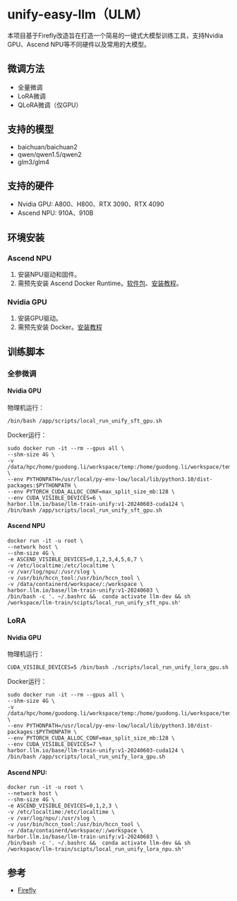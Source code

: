 # unify-easy-llm（ULM）

本项目基于Firefly改造旨在打造一个简易的一键式大模型训练工具，支持Nvidia GPU、Ascend NPU等不同硬件以及常用的大模型。

## 微调方法

- 全量微调
- LoRA微调
- QLoRA微调（仅GPU）

## 支持的模型

- baichuan/baichuan2
- qwen/qwen1.5/qwen2
- glm3/glm4


## 支持的硬件

- Nvidia GPU: A800、H800、RTX 3090、RTX 4090
- Ascend NPU: 910A、910B


## 环境安装

### Ascend NPU

1. 安装NPU驱动和固件。
2. 需预先安装 Ascend Docker Runtime。[软件包](https://gitee.com/ascend/ascend-docker-runtime/releases/tag/v6.0.0-RC1)、[安装教程](https://www.hiascend.com/document/detail/zh/mindx-dl/60rc1/clusterscheduling/dockerruntimeug/dlruntime_ug_007.html)。

### Nvidia GPU

1. 安装GPU驱动。
2. 需预先安装 Docker。[安装教程](https://github.com/liguodongiot/llm-action/blob/main/docs/llm-base/a800-env-install.md#nvidia-docker-%E5%AE%89%E8%A3%85)


## 训练脚本

### 全参微调

#### Nvidia GPU

物理机运行：

```
/bin/bash /app/scripts/local_run_unify_sft_gpu.sh
```

Docker运行：

```
sudo docker run -it --rm --gpus all \
--shm-size 4G \
-v /data/hpc/home/guodong.li/workspace/temp:/home/guodong.li/workspace/temp \
--env PYTHONPATH=/usr/local/py-env-low/local/lib/python3.10/dist-packages:$PYTHONPATH \
--env PYTORCH_CUDA_ALLOC_CONF=max_split_size_mb:128 \
--env CUDA_VISIBLE_DEVICES=6 \
harbor.llm.io/base/llm-train-unify:v1-20240603-cuda124 \
/bin/bash /app/scripts/local_run_unify_sft_gpu.sh
```


#### Ascend NPU

```
docker run -it -u root \
--network host \
--shm-size 4G \
-e ASCEND_VISIBLE_DEVICES=0,1,2,3,4,5,6,7 \
-v /etc/localtime:/etc/localtime \
-v /var/log/npu/:/usr/slog \
-v /usr/bin/hccn_tool:/usr/bin/hccn_tool \
-v /data/containerd/workspace/:/workspace \
harbor.llm.io/base/llm-train-unify:v1-20240603 \
/bin/bash -c '. ~/.bashrc &&  conda activate llm-dev && sh /workspace/llm-train/scipts/local_run_unify_sft_npu.sh'
```

### LoRA

#### Nvidia GPU

物理机运行：

```
CUDA_VISIBLE_DEVICES=5 /bin/bash ./scripts/local_run_unify_lora_gpu.sh
```

Docker运行：

```
sudo docker run -it --rm --gpus all \
--shm-size 4G \
-v /data/hpc/home/guodong.li/workspace/temp:/home/guodong.li/workspace/temp \
--env PYTHONPATH=/usr/local/py-env-low/local/lib/python3.10/dist-packages:$PYTHONPATH \
--env PYTORCH_CUDA_ALLOC_CONF=max_split_size_mb:128 \
--env CUDA_VISIBLE_DEVICES=7 \
harbor.llm.io/base/llm-train-unify:v1-20240603-cuda124 \
/bin/bash /app/scripts/local_run_unify_lora_gpu.sh
```

#### Ascend NPU:

```
docker run -it -u root \
--network host \
--shm-size 4G \
-e ASCEND_VISIBLE_DEVICES=0,1,2,3 \
-v /etc/localtime:/etc/localtime \
-v /var/log/npu/:/usr/slog \
-v /usr/bin/hccn_tool:/usr/bin/hccn_tool \
-v /data/containerd/workspace/:/workspace \
harbor.llm.io/base/llm-train-unify:v1-20240603 \
/bin/bash -c '. ~/.bashrc &&  conda activate llm-dev && sh /workspace/llm-train/scipts/local_run_unify_lora_npu.sh'
```


## 参考

- [Firefly](https://github.com/yangjianxin1/Firefly)



